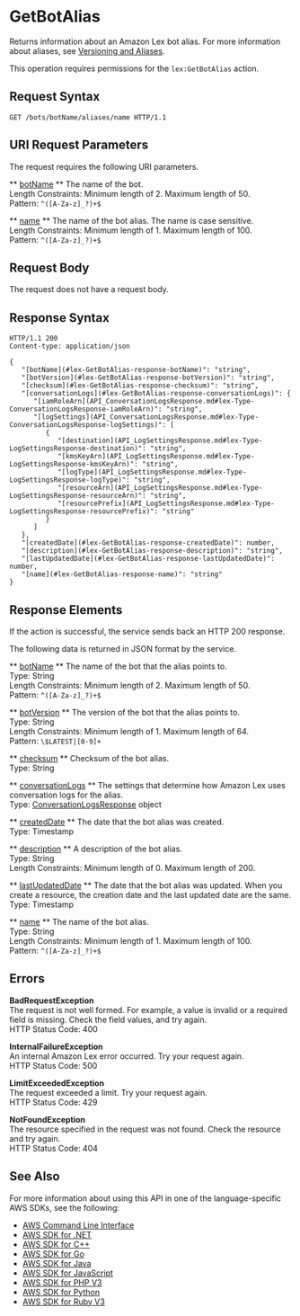 # GetBotAlias<a name="API_GetBotAlias"></a>

Returns information about an Amazon Lex bot alias\. For more information about aliases, see [Versioning and Aliases](versioning-aliases.md)\.

This operation requires permissions for the `lex:GetBotAlias` action\.

## Request Syntax<a name="API_GetBotAlias_RequestSyntax"></a>

```
GET /bots/botName/aliases/name HTTP/1.1
```

## URI Request Parameters<a name="API_GetBotAlias_RequestParameters"></a>

The request requires the following URI parameters\.

 ** [botName](#API_GetBotAlias_RequestSyntax) **   <a name="lex-GetBotAlias-request-botName"></a>
The name of the bot\.  
Length Constraints: Minimum length of 2\. Maximum length of 50\.  
Pattern: `^([A-Za-z]_?)+$` 

 ** [name](#API_GetBotAlias_RequestSyntax) **   <a name="lex-GetBotAlias-request-name"></a>
The name of the bot alias\. The name is case sensitive\.  
Length Constraints: Minimum length of 1\. Maximum length of 100\.  
Pattern: `^([A-Za-z]_?)+$` 

## Request Body<a name="API_GetBotAlias_RequestBody"></a>

The request does not have a request body\.

## Response Syntax<a name="API_GetBotAlias_ResponseSyntax"></a>

```
HTTP/1.1 200
Content-type: application/json

{
   "[botName](#lex-GetBotAlias-response-botName)": "string",
   "[botVersion](#lex-GetBotAlias-response-botVersion)": "string",
   "[checksum](#lex-GetBotAlias-response-checksum)": "string",
   "[conversationLogs](#lex-GetBotAlias-response-conversationLogs)": { 
      "[iamRoleArn](API_ConversationLogsResponse.md#lex-Type-ConversationLogsResponse-iamRoleArn)": "string",
      "[logSettings](API_ConversationLogsResponse.md#lex-Type-ConversationLogsResponse-logSettings)": [ 
         { 
            "[destination](API_LogSettingsResponse.md#lex-Type-LogSettingsResponse-destination)": "string",
            "[kmsKeyArn](API_LogSettingsResponse.md#lex-Type-LogSettingsResponse-kmsKeyArn)": "string",
            "[logType](API_LogSettingsResponse.md#lex-Type-LogSettingsResponse-logType)": "string",
            "[resourceArn](API_LogSettingsResponse.md#lex-Type-LogSettingsResponse-resourceArn)": "string",
            "[resourcePrefix](API_LogSettingsResponse.md#lex-Type-LogSettingsResponse-resourcePrefix)": "string"
         }
      ]
   },
   "[createdDate](#lex-GetBotAlias-response-createdDate)": number,
   "[description](#lex-GetBotAlias-response-description)": "string",
   "[lastUpdatedDate](#lex-GetBotAlias-response-lastUpdatedDate)": number,
   "[name](#lex-GetBotAlias-response-name)": "string"
}
```

## Response Elements<a name="API_GetBotAlias_ResponseElements"></a>

If the action is successful, the service sends back an HTTP 200 response\.

The following data is returned in JSON format by the service\.

 ** [botName](#API_GetBotAlias_ResponseSyntax) **   <a name="lex-GetBotAlias-response-botName"></a>
The name of the bot that the alias points to\.  
Type: String  
Length Constraints: Minimum length of 2\. Maximum length of 50\.  
Pattern: `^([A-Za-z]_?)+$` 

 ** [botVersion](#API_GetBotAlias_ResponseSyntax) **   <a name="lex-GetBotAlias-response-botVersion"></a>
The version of the bot that the alias points to\.  
Type: String  
Length Constraints: Minimum length of 1\. Maximum length of 64\.  
Pattern: `\$LATEST|[0-9]+` 

 ** [checksum](#API_GetBotAlias_ResponseSyntax) **   <a name="lex-GetBotAlias-response-checksum"></a>
Checksum of the bot alias\.  
Type: String

 ** [conversationLogs](#API_GetBotAlias_ResponseSyntax) **   <a name="lex-GetBotAlias-response-conversationLogs"></a>
The settings that determine how Amazon Lex uses conversation logs for the alias\.  
Type: [ConversationLogsResponse](API_ConversationLogsResponse.md) object

 ** [createdDate](#API_GetBotAlias_ResponseSyntax) **   <a name="lex-GetBotAlias-response-createdDate"></a>
The date that the bot alias was created\.  
Type: Timestamp

 ** [description](#API_GetBotAlias_ResponseSyntax) **   <a name="lex-GetBotAlias-response-description"></a>
A description of the bot alias\.  
Type: String  
Length Constraints: Minimum length of 0\. Maximum length of 200\.

 ** [lastUpdatedDate](#API_GetBotAlias_ResponseSyntax) **   <a name="lex-GetBotAlias-response-lastUpdatedDate"></a>
The date that the bot alias was updated\. When you create a resource, the creation date and the last updated date are the same\.  
Type: Timestamp

 ** [name](#API_GetBotAlias_ResponseSyntax) **   <a name="lex-GetBotAlias-response-name"></a>
The name of the bot alias\.  
Type: String  
Length Constraints: Minimum length of 1\. Maximum length of 100\.  
Pattern: `^([A-Za-z]_?)+$` 

## Errors<a name="API_GetBotAlias_Errors"></a>

 **BadRequestException**   
The request is not well formed\. For example, a value is invalid or a required field is missing\. Check the field values, and try again\.  
HTTP Status Code: 400

 **InternalFailureException**   
An internal Amazon Lex error occurred\. Try your request again\.  
HTTP Status Code: 500

 **LimitExceededException**   
The request exceeded a limit\. Try your request again\.  
HTTP Status Code: 429

 **NotFoundException**   
The resource specified in the request was not found\. Check the resource and try again\.  
HTTP Status Code: 404

## See Also<a name="API_GetBotAlias_SeeAlso"></a>

For more information about using this API in one of the language\-specific AWS SDKs, see the following:
+  [AWS Command Line Interface](https://docs.aws.amazon.com/goto/aws-cli/lex-models-2017-04-19/GetBotAlias) 
+  [AWS SDK for \.NET](https://docs.aws.amazon.com/goto/DotNetSDKV3/lex-models-2017-04-19/GetBotAlias) 
+  [AWS SDK for C\+\+](https://docs.aws.amazon.com/goto/SdkForCpp/lex-models-2017-04-19/GetBotAlias) 
+  [AWS SDK for Go](https://docs.aws.amazon.com/goto/SdkForGoV1/lex-models-2017-04-19/GetBotAlias) 
+  [AWS SDK for Java](https://docs.aws.amazon.com/goto/SdkForJava/lex-models-2017-04-19/GetBotAlias) 
+  [AWS SDK for JavaScript](https://docs.aws.amazon.com/goto/AWSJavaScriptSDK/lex-models-2017-04-19/GetBotAlias) 
+  [AWS SDK for PHP V3](https://docs.aws.amazon.com/goto/SdkForPHPV3/lex-models-2017-04-19/GetBotAlias) 
+  [AWS SDK for Python](https://docs.aws.amazon.com/goto/boto3/lex-models-2017-04-19/GetBotAlias) 
+  [AWS SDK for Ruby V3](https://docs.aws.amazon.com/goto/SdkForRubyV3/lex-models-2017-04-19/GetBotAlias) 
